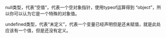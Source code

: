 null类型，代表“空值”，代表一个空对象指针，使用typeof运算得到 “object”，所以你可以认为它是一个特殊的对象值。

undefined类型，代表“未定义”，代表一个变量已经声明但是还未赋值，就是此处应该有一个值，但是还没有定义。